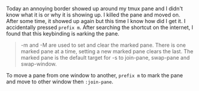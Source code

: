 Today an annoying border showed up around my tmux pane and I didn't know what it is or why it is showing up. I killed the pane and moved on. After some time, it showed up again but this time I know how did I get it. I accidentally pressed `prefix m`. After searching the shortcut on the internet, I found that this keybinding is `m`arking the pane. 

> -m and -M are used to set and clear the marked pane. There is one marked pane at a time, setting a new marked pane clears the last. The marked pane is the default target for -s to join-pane, swap-pane and swap-window.

To move a pane from one window to another, `prefix m` to mark the pane and move to other window then `:join-pane`.
